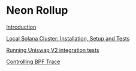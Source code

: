 # Neon Rollup

[Introduction](https://github.com/neonlabsorg/neon-evm.docs/wiki)

[Local Solana Cluster: Installation, Setup and Tests](https://github.com/neonlabsorg/neon-evm.docs/wiki/Installation-&-Setup)

[Running Uniswap V2 integration tests](https://github.com/neonlabsorg/neon-evm.docs/wiki/Running-Uniswap-V2-integration-tests)

[Controlling BPF Trace](https://github.com/neonlabsorg/neon-evm.docs/wiki/Controlling-BPF-Trace)
